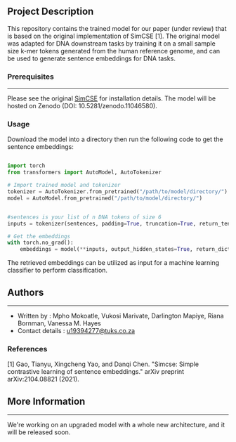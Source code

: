 
## Project Description 
This repository contains the trained model for our paper (under review) that is based on the original implementation of SimCSE [1]. The original model was adapted for DNA downstream tasks by training it on
a small sample size k-mer tokens generated from the human reference genome, and can be used to generate sentence embeddings for DNA tasks.

###  Prerequisites 
-----------
Please see the original [SimCSE](https://github.com/princeton-nlp/SimCSE) for installation details. The model will be hosted on Zenodo (DOI: 10.5281/zenodo.11046580).

### Usage 

Download the model into a directory then run the following code to get the sentence embeddings:

```python 

import torch
from transformers import AutoModel, AutoTokenizer

# Import trained model and tokenizer
tokenizer = AutoTokenizer.from_pretrained("/path/to/model/directory/")
model = AutoModel.from_pretrained("/path/to/model/directory/")


#sentences is your list of n DNA tokens of size 6 
inputs = tokenizer(sentences, padding=True, truncation=True, return_tensors="pt")

# Get the embeddings
with torch.no_grad():
    embeddings = model(**inputs, output_hidden_states=True, return_dict=True).pooler_output


```
The retrieved embeddings can be utilized as input for a machine learning classifier to perform classification.

## Authors 
-----------

* Written by : Mpho Mokoatle, Vukosi Marivate, Darlington Mapiye, Riana Bornman, Vanessa M. Hayes
* Contact details : u19394277@tuks.co.za

### References

<a id="1">[1]</a> 
Gao, Tianyu, Xingcheng Yao, and Danqi Chen. "Simcse: Simple contrastive learning of sentence embeddings." arXiv preprint arXiv:2104.08821 (2021).


## More Information 
---------

We're working on an upgraded model with a whole new architecture, and it will be released soon.

